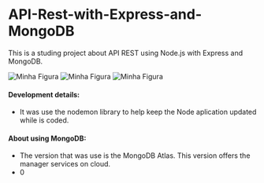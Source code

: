 # API-Rest-with-Express-and-MongoDB
This is a studing project about API REST using Node.js with Express and MongoDB.

<img src="https://img.shields.io/badge/MongoDB-4EA94B?style=for-the-badge&logo=mongodb&logoColor=white" alt="Minha Figura">
<img src="https://img.shields.io/badge/Express.js-404D59?style=for-the-badge" alt="Minha Figura">
<img src="https://img.shields.io/badge/JavaScript-F7DF1E?style=for-the-badge&logo=javascript&logoColor=black" alt="Minha Figura">

#### Development details:
- It was use the nodemon library to help keep the Node aplication updated while is coded.

#### About using MongoDB:
- The version that was use is the MongoDB Atlas. This version offers the manager services on cloud.
- 0
